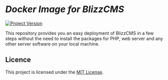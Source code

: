 # _Docker Image for BlizzCMS_

[![Project Version](https://img.shields.io/badge/Version-V0.1-green.svg?style=for-the-badge)](#)

This repository provides you an easy deployment of BlizzCMS in a few steps without the need to install the packages for PHP, web server and any other server software on your local machine.

## Licence

This project is licensed under the [MIT License](LICENSE).
